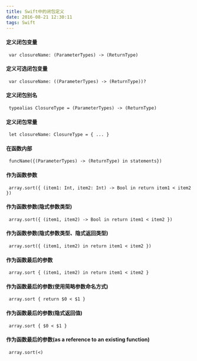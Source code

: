 ```yaml
---
title: Swift中的闭包定义
date: 2016-08-21 12:30:11
tags: Swift
---
```


#### 定义闭包变量

```
 var closureName: (ParameterTypes) -> (ReturnType) 
```

#### 定义可选闭包变量

```
 var closureName: ((ParameterTypes) -> (ReturnType))? 
```

#### 定义闭包别名

```
 typealias ClosureType = (ParameterTypes) -> (ReturnType) 
```

#### 定义闭包常量

```
 let closureName: ClosureType = { ... } 
```

#### 在函数内部

```
 funcName({(ParameterTypes) -> (ReturnType) in statements}) 
```

#### 作为函数参数

```
 array.sort({ (item1: Int, item2: Int) -> Bool in return item1 < item2 }) 
```

#### 作为函数参数(隐式参数类型)

```
 array.sort({ (item1, item2) -> Bool in return item1 < item2 }) 
```

#### 作为函数参数(隐式参数类型、隐式返回类型)

```
 array.sort({ (item1, item2) in return item1 < item2 }) 
```

#### 作为函数最后的参数

```
 array.sort { (item1, item2) in return item1 < item2 } 
```

#### 作为函数最后的参数(使用简略参数命名方式)

```
 array.sort { return $0 < $1 } 
```

#### 作为函数最后的参数(隐式返回值)

```
 array.sort { $0 < $1 } 
```

#### 作为函数最后的参数(as a reference to an existing function)

```
 array.sort(<) 
```
